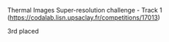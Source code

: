 Thermal Images Super-resolution challenge - Track 1 (https://codalab.lisn.upsaclay.fr/competitions/17013)

3rd placed

